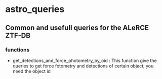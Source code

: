 # astro_queries

## Common and usefull queries for the ALeRCE ZTF-DB

### functions




* get_detections_and_force_photometry_by_oid : This function give the queries to get force fotometry and detections of certain object, you need the object id


